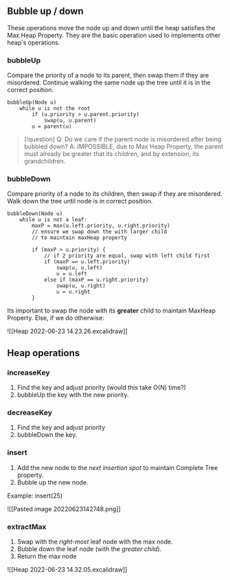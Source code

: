 
## Bubble up / down

These operations move the node up and down until the heap satisfies the Max Heap Property. They are the basic operation used to implements other heap's operations.

### bubbleUp

Compare the priority of a node to its parent, then swap them if they are misordered. Continue walking the same node up the tree until it is in the correct position.

```pseudo code
bubbleUp(Node u) 
	while u is not the root
		if (u.priority > u.parent.priority) 
			swap(u, u.parent)
		u = parent(u)
```

>[!question]
> Q: Do we care if the parent node is misordered after being bubbled down? 
> A: IMPOSSIBLE, due to Max Heap Property, the parent must already be greater that its children, and by extension, its grandchildren.

### bubbleDown

Compare priority of a node to its children, then swap if they are misordered. Walk down the tree until node is in correct position.

```pseudo
bubbleDown(Node u)
	while u is not a leaf:
		maxP = max(u.left.priority, u.right.priority) 
		// ensure we swap down the with larger child 
		// to maintain maxHeap property 
		
		if (maxP > u.priority) {
			// if 2 priority are equal, swap with left child first
			if (maxP == u.left.priority)
				swap(u, u.left)
				u = u.left
			else if (maxP == u.right.priority)
				swap(u, u.right)
				u = u.right
		}
```

Its important to swap the node with its **greater** child to maintain MaxHeap Property. Else, if we do otherwise:

![[Heap 2022-06-23 14.23.26.excalidraw]]

## Heap operations

### increaseKey

1. Find the key and adjust priority (would this take O(N) time?)
2. bubbleUp the key with the new priority. 

### decreaseKey

1. Find the key and adjust priority 
2. bubbleDown the key. 

### insert

1. Add the new node to the *next insertion spot* to maintain Complete Tree property. 
2. Bubble up the new node. 

Example: insert(25)

![[Pasted image 20220623142748.png]]

### extractMax

1. Swap with the *right-most* leaf node with the max node.
2. Bubble down the leaf node (with the *greater child*).
3. Return the max node

![[Heap 2022-06-23 14.32.05.excalidraw]]


  
